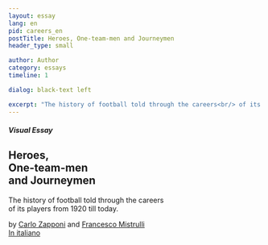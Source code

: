 ```yaml
---
layout: essay
lang: en
pid: careers_en
postTitle: Heroes, One-team-men and Journeymen
header_type: small

author: Author
category: essays
timeline: 1

dialog: black-text left

excerpt: "The history of football told through the careers<br/> of its players from 1920 till today."
---
```

<div>
  <div class="row">
    <div class="header col-xs-12">
      <section>
        <h5>Visual Essay</h5>
        <h1>Heroes, <br/>One-team-men <br/>and Journeymen</h1>
        <p>The history of football told through the careers<br/> of its players from 1920 till today.</p>
        <div class="note">
          by <a href="https://twitter.com/littleark" target="_blank" title="Carlo on twitter">Carlo Zapponi</a> and
          <a href="https://twitter.com/framis74" target="_blank" title="Francesco on twitter">Francesco Mistrulli</a>
        </div>
        <div class="social">
            <a class="twitter_link" href="https://twitter.com/intent/tweet?text={{title}}&url={{site.url}}&via=ftblsm&hashtags=calcio,football" title="Condividi via Twitter" target="_blank"><i class="icon-twitter"></i></a>
            <a href="https://www.facebook.com/sharer/sharer.php?t={{title}}&u={{site.url}}" target="_blank" title="Condividi su Facebook"><i class="icon-facebook" title="Share on Facebook"></i></a>
        </div>
      </section>
      <section>
        <a href="/leggende-bandiere-e-giramondo" title="Leggende, bandiere e giramondo">In italiano</a>
      </section>
    </div>
  </div>
  <div id="transfersRoot"></div>
</div>
<script>
  fetch("{{ site.baseurl }}/assets/transfers/asset-manifest.json")
  .then(function(response) {
    return response.json();
  })
  .then(function(json) {
    var mainCSS = json['main.css'];
    var newCSS = document.createElement("link");
    newCSS.setAttribute("rel","stylesheet");
    newCSS.setAttribute("href","{{ site.baseurl }}/assets/transfers/"+mainCSS)
    console.log('css',newCSS)
    document.querySelector("head").appendChild(newCSS);

    var mainJS = json['main.js'];
    var newJS = document.createElement("script");
    newJS.setAttribute("type","text/javascript");
    newJS.setAttribute("src","{{ site.baseurl }}/assets/transfers/"+mainJS);
    console.log('js',newJS)
    document.querySelector("body").appendChild(newJS);

  })
</script>
